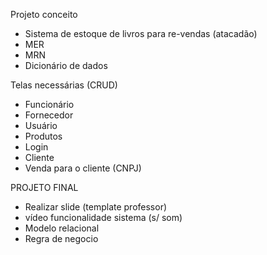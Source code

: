 

Projeto conceito

- Sistema de estoque de livros para re-vendas (atacadão)
- MER
- MRN
- Dicionário de dados

Telas necessárias (CRUD)

- Funcionário
- Fornecedor
- Usuário
- Produtos
- Login
- Cliente
- Venda para o cliente (CNPJ)

PROJETO FINAL

- Realizar slide (template professor)
- vídeo funcionalidade sistema (s/ som)
- Modelo relacional
- Regra de negocio
